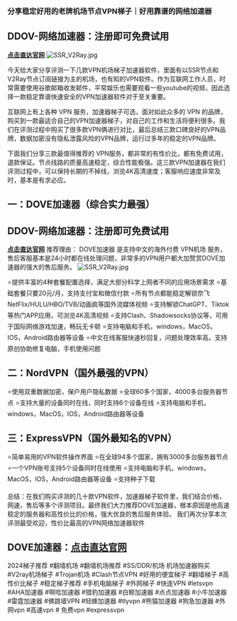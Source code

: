 ### 分享稳定好用的老牌机场节点VPN梯子｜好用靠谱的网络加速器

## DDOV-网络加速器：注册即可免费试用
[**点击直达官网**](https://doveee.com/a.php?asbcbO1PCgF)
![SSR_V2Ray.jpg](https://musescore.org/sites/musescore.org/files/styles/width_740/public/2024-03/7.jpg?itok=I2u7HxbY)

今天给大家分享评测一下几款VPN机场梯子加速器软件，里面有以SSR节点和V2Ray节点订阅链接为主的机场，也有知的VPN软件。作为互联网工作人员，时常需要使用谷歌邮箱收发邮件，平常娱乐也需要观看一些youtube的视频，因此选择一款稳定靠谱快速安全的VPN加速器软件对于至关重要。

互联网上有上各种 VPN 服务，加速器梯子可选，面对如此众多的 VPN 的品牌，购买到一款最适合自己的VPN加速器梯子，对自己的工作和生活将便利很多。我们在评测过程中购买了很多款VPN俩进行对比，最后总结三款口碑良好的VPN品牌，数据加密没有隐私泄露风险的VPN品牌，运行过多年的稳定的VPN品牌。

下面我们分享三款最值得推荐的 VPN服务，都非常的有性价比，都有免费试用，退款保证。节点线路的质量高速稳定，综合性能极强。这三款VPN加速器在我们评测过程中，可以保持长期的不掉线，浏览4K高清速度；客服响应速度非常及时，基本是有求必应。

## 一：DOVE加速器（综合实力最强）
## DDOV-网络加速器：注册即可免费试用
[**点击直达官网**](https://doveee.com/a.php?asbcbO1PCgF)
推荐理由： DOVE加速器 是支持中文的海外付费 VPN机场 服务，售后客服基本是24小时都在线处理问题，非常多的VPN用户都大加赞赏DOVE加速器的强大的售后服务。
![SSR_V2Ray.jpg](https://musescore.org/sites/musescore.org/files/styles/width_900/public/2024-03/9_0.png?itok=70s1JuZN)

⭐提供丰富的4种套餐配置选择，满足大部分科学上网者不同的应用场景需求
⭐基础套餐只要20元/月，支持支付宝和微信付款
⭐所有节点都能稳定解锁奈飞NetFlix/HULU/HBO/TVB/动画疯等国外流媒体视频
⭐支持解锁ChatGPT、Tiktok等热门APP应用，可浏览4K高清视频
⭐支持Clash、Shadowsocks协议等，可用于国际网络游戏加速，畅玩无卡顿
⭐支持电脑和手机，windows，MacOS，IOS，Android路由器等设备
⭐中文在线客服快速秒回复，问题处理效率高。支持原创协助修复电脑，手机使用问题

## 二：NordVPN（国外最强的VPN）
⭐使用双重数据加密，保户用户隐私数据
⭐全球60多个国家，4000多台服务器节点
⭐支持大量的设备同时在线，同时支持6个设备在线
⭐支持电脑和手机，windows，MacOS，IOS，Android路由器等设备


## 三：ExpressVPN（国外最知名的VPN）
⭐简单易用的VPN软件操作界面
⭐在全球94多个国家，拥有3000多台服务器节点
⭐一个VPN账号支持5个设备同时在线使用
⭐支持电脑和手机，windows，MacOS，IOS，Android路由器等设备
⭐支持种子下载

总结：在我们购买评测的几十款VPN软件，加速器梯子软件里，我们结合价格，网速，售后等多个评测项目。最终我们大力推荐DOVE加速器，根本原因是他高速稳定的服务器和高性价比的价格，强大优良的售后服务体验。
我们再次分享本次评测最受欢迎，性价比最高的VPN网络加速器软件
## DOVE加速器：[**点击直达官网**](https://doveee.com/a.php?asbcbO1PCgF)



2024梯子推荐 #翻墙机场 #翻墙机场推荐 #SS/DDR/机场 机场加速器购买 #V2ray机场梯子 #Trojan机场 #Clash节点VPN #好用的便宜梯子 #翻墙梯子 #高性价比梯子 #稳定梯子推荐 #手机电脑梯子 #外网梯子 #快连VPN #letsvpn #AHA加速器 #啊哈加速器 #猎豹加速器 #白鲸加速器 #点点加速器 #小牛加速器 #雷霆加速器 #佛跳墙VPN #轻蜂加速器 #tlyvpn #熊猫加速器 #狗急加速器 #外网vpn #高速vpn # 免费vpn #expressvpn
